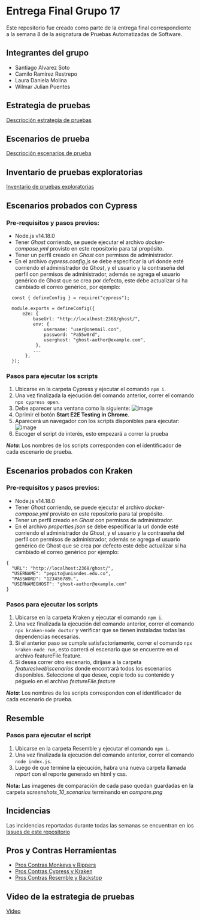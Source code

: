 # Entrega Final Grupo 17
Este repositorio fue creado como parte de la entrega final correspondiente a la semana 8 de la asignatura de Pruebas Automatizadas de Software.

## Integrantes del grupo
- Santiago Alvarez Soto
- Camilo Ramírez Restrepo
- Laura Daniela Molina
- Wilmar Julian Puentes

## Estrategia de pruebas
[Descripción estrategia de pruebas](https://uniandes-my.sharepoint.com/:b:/g/personal/ld_molina11_uniandes_edu_co/EXYr0I2asqNLvONfTxp8EfUBfrV_AEsYyJF86gRn39Zu8g?e=gmMjmv)

## Escenarios de prueba
[Descripción escenarios de prueba](https://uniandes-my.sharepoint.com/:x:/g/personal/ld_molina11_uniandes_edu_co/EUdX2KsR3UZDpTIqupXYO5cBGmvNQl2Q_Eo-zvmvZsDRUw?e=Aapmsy)

## Inventario de pruebas exploratorias
[Inventario de pruebas exploratorias](https://uniandes-my.sharepoint.com/:x:/g/personal/ld_molina11_uniandes_edu_co/EdykaS6sWEBMncg_LbI8YDgB2EKcRVVPtiKevkCxR7o3iA?e=C9hxwB)

## Escenarios probados con Cypress
### Pre-requisitos y pasos previos:
- Node.js v14.18.0
- Tener *Ghost* corriendo, se puede ejecutar el archivo *docker-compose.yml* provisto en este repositorio para tal propósito.
- Tener un perfil creado en *Ghost* con permisos de administrador.
- En el archivo *cypress.config.js* se debe especificar la url donde esté corriendo el administrador de *Ghost*, y el usuario y la contraseña del perfil con permisos de administrador, además se agrega el usuario genérico de Ghost que se crea por defecto, este debe actualizar sí ha cambiado el correo genérico, por ejemplo:

~~~
  const { defineConfig } = require("cypress");

  module.exports = defineConfig({
      e2e: {
          baseUrl: "http://localhost:2368/ghost/",
          env: {
              username: "user@onemail.con",
              password: "Pa55w0rd",
              userghost: "ghost-author@example.com",
           },
          ...
       },
  });
~~~

### Pasos para ejecutar los scripts
1. Ubicarse en la carpeta Cypress y ejecutar el comando `npm i`.
2. Una vez finalizada la ejecución del comando anterior, correr el comando `npx cypress open`.
3. Debe aparecer una ventana como la siguiente:
   ![image](https://user-images.githubusercontent.com/17149432/236364140-09b8c0e1-d937-4b30-a6cf-1ed9caf925f2.png)
4. Oprimir el botón **Start E2E Testing in Chrome**.
5. Aparecerá un navegador con los scripts disponibles para ejecutar:
   ![image](https://user-images.githubusercontent.com/17149432/236364324-ae425d21-29e6-4c9b-bf31-2ced190cc312.png)
6. Escoger el script de interés, esto empezará a correr la prueba

**_Nota_**: Los nombres de los scripts corresponden con el identificador de cada escenario de prueba.

## Escenarios probados con Kraken
### Pre-requisitos y pasos previos:
- Node.js v14.18.0
- Tener *Ghost* corriendo, se puede ejecutar el archivo *docker-compose.yml* provisto en este repositorio para tal propósito.
- Tener un perfil creado en *Ghost* con permisos de administrador.
- En el archivo *properties.json* se debe especificar la url donde esté corriendo el administrador de *Ghost*, y el usuario y la contraseña del perfil con permisos de administrador, además se agrega el usuario genérico de Ghost que se crea por defecto este debe actualizar sí ha cambiado el correo genérico  por ejemplo:
~~~
{
  "URL": "http://localhost:2368/ghost/",
  "USERNAME": "pepito@uniandes.edu.co",
  "PASSWORD": "123456789.",
  "USERNAMEGHOST": "ghost-author@example.com"
}
~~~
### Pasos para ejecutar los scripts
1. Ubicarse en la carpeta Kraken y ejecutar el comando `npm i`.
2. Una vez finalizada la ejecución del comando anterior, correr el comando `npx kraken-node doctor` y verificar que se tienen instaladas todas las dependencias necesarias.
3. Si el anterior paso se cumple satisfactoriamente, correr el comando `npx kraken-node run`, esto correrá el escenario que se encuentre en el archivo featureFile.feature.
4. Si desea correr otro escenario, dirijase a la carpeta *features\web\scenarios* donde encontrará todos los escenarios disponibles. Seleccione el que desee, copie todo su contenido y péguelo en el archivo *featureFile.feature*

**_Nota_**: Los nombres de los scripts corresponden con el identificador de cada escenario de prueba.

## Resemble
### Pasos para ejecutar el script
1. Ubicarse en la carpeta Resemble y ejecutar el comando `npm i`.
2. Una vez finalizada la ejecución del comando anterior, correr el comando `node index.js`.
3. Luego de que termine la ejecución, habra una nueva carpeta llamada _report_ con el reporte generado en html y css.

**Nota:** Las imagenes de comparación de cada paso quedan guardadas en la carpeta _screenshots_10_scenarios_ terminando en _compare.png_

## Incidencias
Las incidencias reportadas durante todas las semanas se encuentran en los [Issues de este repositorio](https://github.com/Molvilada/Entrega_Final_Grupo_17/issues)

## Pros y Contras Herramientas
- [Pros Contras Monkeys y Rippers](https://github.com/Molvilada/Entrega_Final_Grupo_17/wiki/Pros-Contras-Monkeys-y-Rippers)
- [Pros Contras Cypress y Kraken](https://github.com/Molvilada/Entrega_Final_Grupo_17/wiki/Pros-Contras-Cypress-y-Kraken)
- [Pros Contras Resemble y Backstop](https://github.com/Molvilada/Entrega_Final_Grupo_17/wiki/Pros-Contras-Resemble-y-Backstop)

## Video de la estrategia de pruebas
[Video](https://uniandes-my.sharepoint.com/:v:/g/personal/ld_molina11_uniandes_edu_co/ET2GaqmA9f9Gvxrcv7VvO80Bk55UljIQ9wff_9cFgoXFug?e=lwmsYM)

